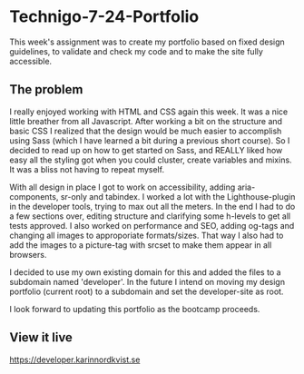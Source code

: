 # Technigo-7-24-Portfolio

This week's assignment was to create my portfolio based on fixed design guidelines, to validate and check my code and to make the site fully accessible.

## The problem

I really enjoyed working with HTML and CSS again this week. It was a nice little breather from all Javascript. After working a bit on the structure and basic CSS I realized that the design would be much easier to accomplish using Sass (which I have learned a bit during a previous short course). So I decided to read up on how to get started on Sass, and REALLY liked how easy all the styling got when you could cluster, create variables and mixins. It was a bliss not having to repeat myself.

With all design in place I got to work on accessibility, adding aria-components, sr-only and tabindex. I worked a lot with the Lighthouse-plugin in the developer tools, trying to max out all the meters. In the end I had to do a few sections over, editing structure and clarifying some h-levels to get all tests approved. I also worked on performance and SEO, adding og-tags and changing all images to approporiate formats/sizes. That way I also had to add the images to a picture-tag with srcset to make them appear in all browsers.

I decided to use my own existing domain for this and added the files to a subdomain named 'developer'. In the future I intend on moving my design portfolio (current root) to a subdomain and set the developer-site as root.

I look forward to updating this portfolio as the bootcamp proceeds.

## View it live

https://developer.karinnordkvist.se
